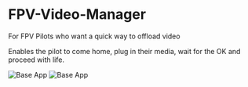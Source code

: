 # FPV-Video-Manager
For FPV Pilots who want a quick way to offload video

Enables the pilot to come home, plug in their media, wait for the OK and proceed with life.

![Base App](https://i.imgur.com/5xQhy2R.png)
![Base App](https://i.imgur.com/wHHHB9e.png)
